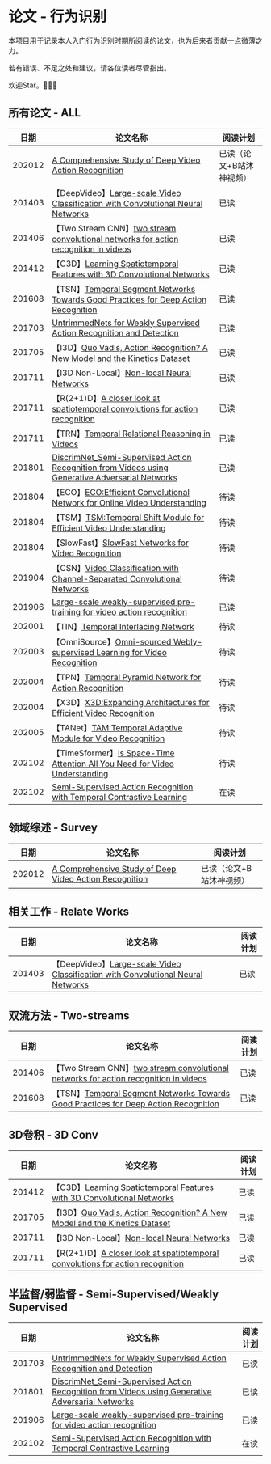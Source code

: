 # 论文 - 行为识别

本项目用于记录本人入门行为识别时期所阅读的论文，也为后来者贡献一点微薄之力。

若有错误、不足之处和建议，请各位读者尽管指出。

欢迎Star。:tada::tada::tada:


## 所有论文 - ALL


|       日期      |                                论文名称                              |        阅读计划      |
| --------------- | -------------------------------------------------------------------- | -------------------- |
| 202012 | [A Comprehensive Study of Deep Video Action Recognition](https://arxiv.org/pdf/2012.06567.pdf) | 已读（论文+B站沐神视频） |
| 201403 | 【DeepVideo】[Large-scale Video Classification with Convolutional Neural Networks](https://ieeexplore.ieee.org/stamp/stamp.jsp?tp=&arnumber=6909619) | 已读 |
| 201406 | 【Two Stream CNN】[two stream convolutional networks for action recognition in videos](https://arxiv.org/pdf/1406.2199v2.pdf) | 已读 |
| 201412 | 【C3D】[Learning Spatiotemporal Features with 3D Convolutional Networks](https://arxiv.org/pdf/1412.0767v4.pdf) | 已读 |
| 201608 | 【TSN】[Temporal Segment Networks Towards Good Practices for Deep Action Recognition](https://arxiv.org/pdf/1608.00859.pdf) | 已读 |
| 201703 | [UntrimmedNets for Weakly Supervised Action Recognition and Detection](https://arxiv.org/pdf/1703.03329v2.pdf) | 已读 |
| 201705 | 【I3D】[Quo Vadis, Action Recognition? A New Model and the Kinetics Dataset](https://arxiv.org/pdf/1705.07750v3.pdf) | 已读 |
| 201711 | 【I3D Non-Local】[Non-local Neural Networks](https://arxiv.org/pdf/1711.07971v3.pdf) | 已读 |
| 201711 | 【R(2+1)D】[A closer look at spatiotemporal convolutions for action recognition](https://arxiv.org/pdf/1711.11248v3.pdf) | 已读 |
| 201711 | 【TRN】[Temporal Relational Reasoning in Videos](https://arxiv.org/pdf/1711.08496v2.pdf) | 已读 |
| 201801 | [DiscrimNet_Semi-Supervised Action Recognition from Videos using Generative Adversarial Networks](https://arxiv.org/pdf/1801.07230v1.pdf) | 已读 |
| 201804 | 【ECO】[ECO:Efficient Convolutional Network for Online Video Understanding](https://arxiv.org/pdf/1804.09066v2.pdf) | 待读 |
| 201804 | 【TSM】[TSM:Temporal Shift Module for Efficient Video Understanding](https://ieeexplore.ieee.org/stamp/stamp.jsp?tp=&arnumber=9008827) | 待读 |
| 201804 | 【SlowFast】[SlowFast Networks for Video Recognition](https://arxiv.org/pdf/1812.03982v3.pdf) | 待读 |
| 201904 | 【CSN】[Video Classification with Channel-Separated Convolutional Networks](https://arxiv.org/pdf/1904.02811v4.pdf) | 待读 |
| 201906 | [Large-scale weakly-supervised pre-training for video action recognition](https://ieeexplore.ieee.org/stamp/stamp.jsp?tp=&arnumber=8953267) | 已读 |
| 202001 | 【TIN】[Temporal Interlacing Network](https://arxiv.org/pdf/2001.06499.pdf) | 待读 |
| 202003 | 【OmniSource】[Omni-sourced Webly-supervised Learning for Video Recognition](https://arxiv.org/pdf/2003.13042v2.pdf) | 待读 |
| 202004 | 【TPN】[Temporal Pyramid Network for Action Recognition](https://ieeexplore.ieee.org/stamp/stamp.jsp?tp=&arnumber=9157586) | 待读 |
| 202004 | 【X3D】[X3D:Expanding Architectures for Efficient Video Recognition](https://arxiv.org/pdf/2004.04730v1.pdf) | 待读 |
| 202005 | 【TANet】[TAM:Temporal Adaptive Module for Video Recognition](https://ieeexplore.ieee.org/stamp/stamp.jsp?tp=&arnumber=9710203) | 待读 |
| 202102 | 【TimeSformer】[Is Space-Time Attention All You Need for Video Understanding](https://arxiv.org/pdf/2102.05095v4.pdf) | 待读 |
| 202102 | [Semi-Supervised Action Recognition with Temporal Contrastive Learning](https://arxiv.org/pdf/2102.02751v2.pdf) | 在读 |


## 领域综述 - Survey

|       日期      |                                论文名称                              |        阅读计划      |
| --------------- | -------------------------------------------------------------------- | -------------------- |
| 202012 | [A Comprehensive Study of Deep Video Action Recognition](https://arxiv.org/pdf/2012.06567.pdf) |  已读（论文+B站沐神视频） |


## 相关工作 - Relate Works

|       日期      |                                论文名称                              |        阅读计划      |
| --------------- | -------------------------------------------------------------------- | -------------------- |
| 201403 | 【DeepVideo】[Large-scale Video Classification with Convolutional Neural Networks](https://ieeexplore.ieee.org/stamp/stamp.jsp?tp=&arnumber=6909619) | 已读 |


## 双流方法 - Two-streams

|       日期      |                                论文名称                              |        阅读计划      |
| --------------- | -------------------------------------------------------------------- | -------------------- |
| 201406 | 【Two Stream CNN】[two stream convolutional networks for action recognition in videos](https://arxiv.org/pdf/1406.2199v2.pdf) | 已读 |
| 201608 | 【TSN】[Temporal Segment Networks Towards Good Practices for Deep Action Recognition](https://arxiv.org/pdf/1608.00859.pdf) | 已读 |


## 3D卷积 - 3D Conv

|       日期      |                                论文名称                              |        阅读计划      |
| --------------- | -------------------------------------------------------------------- | -------------------- |
| 201412 | 【C3D】[Learning Spatiotemporal Features with 3D Convolutional Networks](https://arxiv.org/pdf/1412.0767v4.pdf) | 已读 |
| 201705 | 【I3D】[Quo Vadis, Action Recognition? A New Model and the Kinetics Dataset](https://arxiv.org/pdf/1705.07750v3.pdf) | 已读 |
| 201711 | 【I3D Non-Local】[Non-local Neural Networks](https://arxiv.org/pdf/1711.07971v3.pdf) | 已读 |
| 201711 | 【R(2+1)D】[A closer look at spatiotemporal convolutions for action recognition](https://arxiv.org/pdf/1711.11248v3.pdf) | 已读 |


## 半监督/弱监督 - Semi-Supervised/Weakly Supervised

|       日期      |                                论文名称                              |        阅读计划      |
| --------------- | -------------------------------------------------------------------- | -------------------- |
| 201703 | [UntrimmedNets for Weakly Supervised Action Recognition and Detection](https://arxiv.org/pdf/1703.03329v2.pdf) | 已读 |
| 201801 | [DiscrimNet_Semi-Supervised Action Recognition from Videos using Generative Adversarial Networks](https://arxiv.org/pdf/1801.07230v1.pdf) | 已读 |
| 201906 | [Large-scale weakly-supervised pre-training for video action recognition](https://ieeexplore.ieee.org/stamp/stamp.jsp?tp=&arnumber=8953267) | 已读 |
| 202102 | [Semi-Supervised Action Recognition with Temporal Contrastive Learning](https://arxiv.org/pdf/2102.02751v2.pdf) | 在读 |